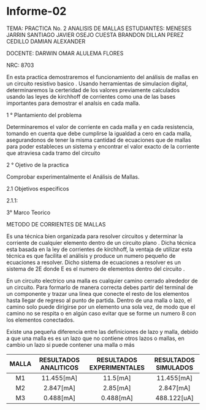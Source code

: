 # Informe-02
TEMA: PRACTICA  No. 2  ANALISIS DE MALLAS
ESTUDIANTES: MENESES JARRIN SANTIAGO JAVIER OSEJO CUESTA BRANDON DILLAN PEREZ CEDILLO DAMIAN ALEXANDER

DOCENTE: DARWIN OMAR ALULEMA FLORES

NRC: 8703

En esta practica demostraremos el funcionamiento  del análisis de mallas en un circuito resistivo basico . Usando herramientas de simulacion digital, determinaremos la certeridad de los valores previamente calculados usando las leyes de kirchhoff de corrientes como una de las bases importantes para demostrar el analsis en cada malla.

1 °  Plantamiento del problema

Determinaremos el valor de corriente en cada malla y en cada resistencia, tomando en cuenta que debe cumplirse la igualdad a cero en cada malla, asegurandonos de tener la misma cantidad de ecuaciones que de mallas para poder estableces un sistema y encontrar el valor  exacto de la corriente que atraviesa cada tramo del circuito

2 ° Ojetivo de la practica 

Comprobar experimentalmente el Análisis de Mallas. 

2.1 Objetivos especificos 

2.1.1:


3° Marco Teorico 

METODO DE CORRIENTES DE MALLAS

Es una técnica bien organizada para resolver circuitos y determinar la corriente de cualquier elemento dentro de un circuito plano . Dicha técnica esta basada en la ley de corrientes de kirchhoff, la ventaja de utilizar esta técnica es que facilita el análisis y produce un numero pequeño de ecuaciones a resolver.  Dicho sistema de ecuaciones a resolver es un sistema de 2E donde E es el numero de elementos dentro del circuito .

En un circuito electrico una malla es cualquier camino cerrado alrededor de un circuito. Para formarlo de manera correcta debes partir del terminal de un componente y trazar una linea que conecte el resto de los elementos  hasta llegar de regreso al punto de partida. Dentro de una malla o lazo, el camino solo puede dirigirse por un elemento una sola vez, de modo que el camino no se respita o en algún caso evitar que se forme un numero 8 con los elementos conectados. 

Existe una pequeña diferencia entre las definiciones de lazo y malla, debido a que  una malla es es un lazo que no contiene otros lazos o mallas, en cambio un lazo si puede contener una malla o más 


| MALLA    | RESULTADOS ANALITICOS | RESULTADOS EXPERIMENTALES | RESULTADOS SIMULADOS |
|  :---:   |  :---:                |            :---:          |       :---:          |
|    M1    | 11.455[mA]                |11.5[mA]                   | 11.455[mA]           |
|    M2    | 2.847[mA]                |2.85[mA]                   |2.847[mA]             |
|    M3    | 0.488[mA]                |0.488[mA]                  |488.122[uA]           |
